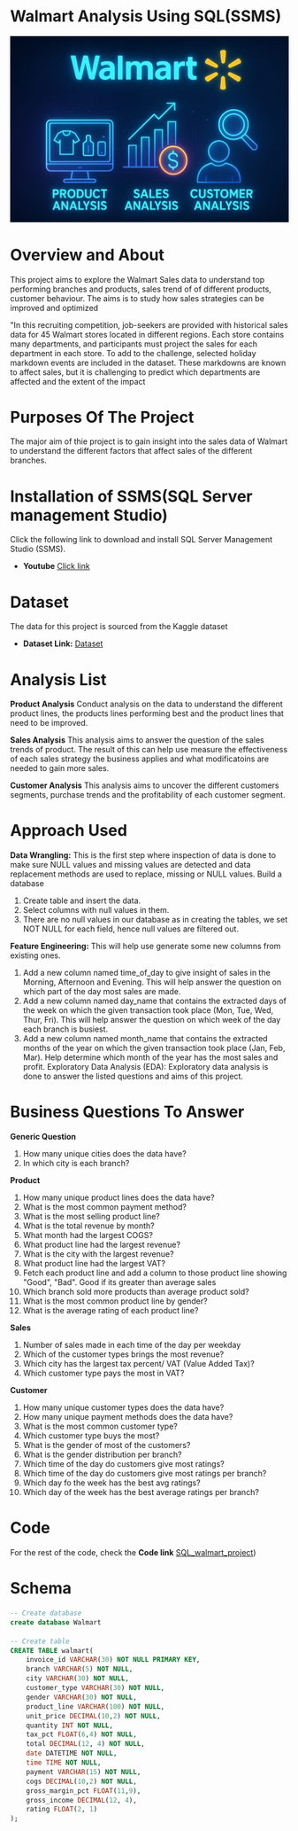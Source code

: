 # Walmart Analysis Using SQL(SSMS)

![walmart data](https://github.com/ybalaji123/Walmart_SQL_Analysis/blob/main/walmart_logo.jpg)


# Overview and About
This project aims to explore the Walmart Sales data to understand top performing branches and products, sales trend of of different products, customer behaviour. The aims is to study how sales strategies can be improved and optimized

"In this recruiting competition, job-seekers are provided with historical sales data for 45 Walmart stores located in different regions. Each store contains many departments, and participants must project the sales for each department in each store. To add to the challenge, selected holiday markdown events are included in the dataset. These markdowns are known to affect sales, but it is challenging to predict which departments are affected and the extent of the impact

# Purposes Of The Project
The major aim of thie project is to gain insight into the sales data of Walmart to understand the different factors that affect sales of the different branches.

# Installation of SSMS(SQL Server management Studio)
Click the following link to download and install SQL Server Management Studio (SSMS).
- **Youtube** [Click link](https://www.youtube.com/watch?v=iaUXjTL_F9U)

# Dataset
The data for this project is sourced from the Kaggle dataset

- **Dataset Link:** [Dataset](https://github.com/ybalaji123/Walmart_SQL_Analysis/blob/main/WalmartSalesData.csv.csv)

# Analysis List
**Product Analysis**
Conduct analysis on the data to understand the different product lines, the products lines performing best and the product lines that need to be improved.

**Sales Analysis**
This analysis aims to answer the question of the sales trends of product. The result of this can help use measure the effectiveness of each sales strategy the business applies and what modificatoins are needed to gain more sales.

**Customer Analysis**
This analysis aims to uncover the different customers segments, purchase trends and the profitability of each customer segment.

# Approach Used
**Data Wrangling:** This is the first step where inspection of data is done to make sure NULL values and missing values are detected and data replacement methods are used to replace, missing or NULL values.
Build a database
1) Create table and insert the data.
2) Select columns with null values in them.
3) There are no null values in our database as in creating the tables, we set NOT NULL for each field, hence null values are filtered out.

   
**Feature Engineering:** This will help use generate some new columns from existing ones.
1) Add a new column named time_of_day to give insight of sales in the Morning, Afternoon and Evening. This will help answer the question on which part of the day most sales are made.
2) Add a new column named day_name that contains the extracted days of the week on which the given transaction took place (Mon, Tue, Wed, Thur, Fri). This will help answer the question on which week of the day each branch is busiest.
3) Add a new column named month_name that contains the extracted months of the year on which the given transaction took place (Jan, Feb, Mar). Help determine which month of the year has the most sales and profit.
Exploratory Data Analysis (EDA): Exploratory data analysis is done to answer the listed questions and aims of this project.


# Business Questions To Answer
**Generic Question**
1) How many unique cities does the data have?
2) In which city is each branch?
   
**Product**
1) How many unique product lines does the data have?
2) What is the most common payment method?
3) What is the most selling product line?
4) What is the total revenue by month?
5) What month had the largest COGS?
6) What product line had the largest revenue?
7) What is the city with the largest revenue?
8) What product line had the largest VAT?
9) Fetch each product line and add a column to those product line showing "Good", "Bad". Good if its greater than average sales
10) Which branch sold more products than average product sold?
11) What is the most common product line by gender?
12) What is the average rating of each product line?
    
**Sales**
1) Number of sales made in each time of the day per weekday
2) Which of the customer types brings the most revenue?
3) Which city has the largest tax percent/ VAT (Value Added Tax)?
4) Which customer type pays the most in VAT?
   
**Customer**
1) How many unique customer types does the data have?
2) How many unique payment methods does the data have?
3) What is the most common customer type?
4) Which customer type buys the most?
5) What is the gender of most of the customers?
6) What is the gender distribution per branch?
7) Which time of the day do customers give most ratings?
8) Which time of the day do customers give most ratings per branch?
9) Which day fo the week has the best avg ratings?
10) Which day of the week has the best average ratings per branch?

# Code
For the rest of the code, check the **Code link** [SQL_walmart_project](https://github.com/ybalaji123/Walmart_SQL_Analysis/blob/main/Walmart_project.sql))

# Schema
```sql
-- Create database
create database Walmart

-- Create table
CREATE TABLE walmart(
	invoice_id VARCHAR(30) NOT NULL PRIMARY KEY,
    branch VARCHAR(5) NOT NULL,
    city VARCHAR(30) NOT NULL,
    customer_type VARCHAR(30) NOT NULL,
    gender VARCHAR(30) NOT NULL,
    product_line VARCHAR(100) NOT NULL,
    unit_price DECIMAL(10,2) NOT NULL,
    quantity INT NOT NULL,
    tax_pct FLOAT(6,4) NOT NULL,
    total DECIMAL(12, 4) NOT NULL,
    date DATETIME NOT NULL,
    time TIME NOT NULL,
    payment VARCHAR(15) NOT NULL,
    cogs DECIMAL(10,2) NOT NULL,
    gross_margin_pct FLOAT(11,9),
    gross_income DECIMAL(12, 4),
    rating FLOAT(2, 1)
);
```
